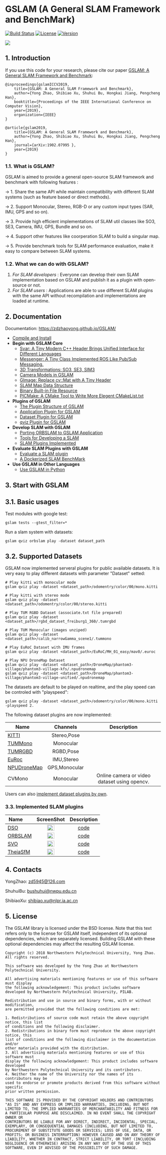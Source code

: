 # GSLAM (A General SLAM Framework and BenchMark)

[![Build Status](https://travis-ci.org/zdzhaoyong/GSLAM.svg?branch=master)](https://travis-ci.org/zdzhaoyong/GSLAM)
[![License](https://img.shields.io/badge/license-BSD--2--Clause-blue.svg)](./LICENSE)
[![Version](https://img.shields.io/github/release/zdzhaoyong/GSLAM.svg)](https://github.com/zdzhaoyong/GSLAM/releases)



[![](https://github.com/zdzhaoyong/GSLAM/raw/resource/gslam_iccv_poster.png)](https://github.com/zdzhaoyong/GSLAM/raw/resource/gslam_iccv_poster.png)

## 1. Introduction

If you use this code for your research, please cite our paper <a href="https://arxiv.org/abs/1902.07995">GSLAM: A General SLAM Framework and Benchmark</a>:

```
@inproceedings{gslamICCV2019,
	title={GSLAM: A General SLAM Framework and Benchmark},
	author={Yong Zhao, Shibiao Xu, Shuhui Bu, Hongkai Jiang, Pengcheng Han},
	booktitle={Proceedings of the IEEE International Conference on Computer Vision},
	year={2019},
	organization={IEEE}
}
```

```
@article{gslam2019,
	title={GSLAM: A General SLAM Framework and Benchmark},
	author={Yong Zhao, Shibiao Xu, Shuhui Bu, Hongkai Jiang, Pengcheng Han},
	journal={arXiv:1902.07995 },
	year={2019}
}
```

### 1.1. What is GSLAM?
GSLAM is aimed to provide a general open-source SLAM framework and benchmark with following features :

-> 1. Share the same API while maintain compatibility with different SLAM systems (such as feature based or direct methods).

-> 2. Support Monocular, Stereo, RGB-D or any custom input types (SAR, IMU, GPS and so on).

-> 3. Provide high efficient implementations of SLAM util classes like SO3, SE3, Camera, IMU, GPS, Bundle and so on.

-> 4. Support other features like coorperation SLAM to build a singular map.

-> 5. Provide benchmark tools for SLAM performance evaluation, make it easy to compare between SLAM systems.

### 1.2. What we can do with GSLAM?
1. *For SLAM developers* : Everyone can develop their own SLAM implementation based on GSLAM and publish it as a plugin with open-source or not. 
2. *For SLAM users* : Applications are able to use different SLAM plugins with the same API without recompilation and implementations are loaded at runtime.

## 2. Documentation

Documentation: https://zdzhaoyong.github.io/GSLAM/

- [Compile and Install](https://zdzhaoyong.github.io/GSLAM/compile.html)
- **Begin with GSLAM Core**
  - [Svar: A Tiny Modern C++ Header Brings Unified Interface for Different Languages](https://zdzhaoyong.github.io/GSLAM/svar.html)
  - [Messenger: A Tiny Class Implemented ROS Like Pub/Sub Messaging.](https://zdzhaoyong.github.io/GSLAM/messenger.html)
  - [3D Transformations: SO3, SE3, SIM3](https://zdzhaoyong.github.io/GSLAM/transform.html)
  - [Camera Models in GSLAM](https://zdzhaoyong.github.io/GSLAM/camera.html)
  - [GImage: Replace cv::Mat with A Tiny Header](https://zdzhaoyong.github.io/GSLAM/gimage.html)
  - [SLAM Map Data Structure](https://zdzhaoyong.github.io/GSLAM/map.html)
  - [Binary Built-in File Resource](https://zdzhaoyong.github.io/GSLAM/resource.html)
  - [PICMake: A CMake Tool to Write More Elegent CMakeList.txt](https://zdzhaoyong.github.io/GSLAM/picmake.html)
- **Plugins of GSLAM**
  - [The Plugin Structure of GSLAM](https://zdzhaoyong.github.io/GSLAM/registry.html)
  - [Application Plugin for GSLAM](https://zdzhaoyong.github.io/GSLAM/application.html)
  - [Dataset Plugin for GSLAM](https://zdzhaoyong.github.io/GSLAM/dataset.html)
  - [qviz Plugin for GSLAM](https://zdzhaoyong.github.io/GSLAM/qviz.html)
- **Develop SLAM with GSLAM**
  - [Porting ORBSLAM to GSLAM Application](https://zdzhaoyong.github.io/GSLAM/orbslam.html)
  - [Tools for Developing a SLAM](https://zdzhaoyong.github.io/GSLAM/tools.html)
  - [SLAM Plugins Implemented](https://zdzhaoyong.github.io/GSLAM/slams.html)
- **Evaluate SLAM Plugins with GSLAM**
  - [Evaluate a SLAM plugin](https://zdzhaoyong.github.io/GSLAM/evaluate.html)
  - [A Dockerized SLAM BenchMark](https://zdzhaoyong.github.io/GSLAM/docker.html)
- **Use GSLAM in Other Languages**
  - [Use GSLAM in Python](https://zdzhaoyong.github.io/GSLAM/python.html)

## 3. Start with GSLAM

## 3.1. Basic usages

Test modules with google test:

```
gslam tests --gtest_filter=*
```

Run a slam system with datasets:

```
gslam qviz orbslam play -dataset dataset_path
```

## 3.2. Supported Datasets

GSLAM now implemented serveral plugins for public available datasets. It is very easy to play different datasets with parameter "Dataset" setted:

```
# Play kitti with monocular mode
gslam qviz play -dataset <dataset_path>/odomentry/color/00/mono.kitti

# Play kitti with stereo mode
gslam qviz play -dataset <dataset_path>/odomentry/color/00/stereo.kitti

# Play TUM RGBD Dataset (associate.txt file prepared)
gslam qviz play -dataset <dataset_path>/rgbd_dataset_freiburg1_360/.tumrgbd

# Play TUM Monocular (images unziped)
gslam qviz play -dataset <dataset_path>/calib_narrowGamma_scene1/.tummono

# Play EuRoC Dataset with IMU frames
gslam qviz play -dataset <dataset_path>/EuRoC/MH_01_easy/mav0/.euroc

# Play NPU DroneMap Dataset
gslam qviz play -dataset <dataset_path>/DroneMap/phantom3-village/phantom3-village-kfs/.npudronemap
gslam qviz play -dataset <dataset_path>/DroneMap/phantom3-village/phantom3-village-unified/.npudronemap
```

The datasets are default to be played on realtime, and the play speed can be controled with "playspeed":

```
gslam qviz play -dataset <dataset_path>/odomentry/color/00/mono.kitti -playspeed 2.
```

The following dataset plugins are now implemented:

| Name    |    Channels        |   Description    |
| ------- |:------------------:|:-------------:|
| [KITTI](http://www.cvlibs.net/datasets/kitti/)   | Stereo,Pose        |               |
| [TUMMono](https://vision.in.tum.de/data/datasets/mono-dataset) | Monocular          | |
| [TUMRGBD](https://vision.in.tum.de/data/datasets/rgbd-dataset) | RGBD,Pose          ||
| [EuRoc](https://projects.asl.ethz.ch/datasets/doku.php?id=kmavvisualinertialdatasets)   | IMU,Stereo         ||
| [NPUDroneMap](http://zhaoyong.adv-ci.com/downloads/npu-dronemap-dataset/)| GPS,Monocular   ||
| CVMono | Monocular           | Online camera or video dataset using opencv.|

Users can also [implement dataset plugins by own](./doc/md/dataset.md).

### 3.3. Implemented SLAM plugins
| Name        |  ScreenShot  | Description  |
| ------- |:------:|:-------------:|
| [DSO](https://github.com/JakobEngel/dso)     |  <img src="./doc/images/gslam_dso.gif" width = "50%" /> | [code](https://github.com/pi-gslam/GSLAM-DSO) |
| [ORBSLAM](https://github.com/raulmur/ORB_SLAM) |  <img src="./doc/images/gslam_orbslam.gif" width = "50%" />| [code](https://github.com/pi-gslam/GSLAM-ORBSLAM) |
| [SVO](https://github.com/uzh-rpg/rpg_svo) |  <img src="./doc/images/gslam_svo.gif" width = "50%" />| [code](https://github.com/pi-gslam/GSLAM-SVO) |
| [TheiaSfM](http://www.theia-sfm.org/) |  <img src="./doc/images/gslam_theiaSfM.png" width = "50%" />| [code](https://github.com/zdzhaoyong/GSLAM-TheiaSfM) |



## 4. Contacts

YongZhao: zd5945@126.com

ShuhuiBu: bushuhui@nwpu.edu.cn

ShibiaoXu: shibiao.xu@nlpr.ia.ac.cn

## 5. License

The GSLAM library is licensed under the BSD license. Note that this text refers only to the license for GSLAM itself, independent of its optional dependencies, which are separately licensed. Building GSLAM with these optional dependencies may affect the resulting GSLAM license.

```
Copyright (c) 2018 Northwestern Polytechnical University, Yong Zhao. All rights reserved.

This software was developed by the Yong Zhao at Northwestern Polytechnical University.

All advertising materials mentioning features or use of this software must display
the following acknowledgement: This product includes software developed by Northwestern Polytechnical University, PILAB.

Redistribution and use in source and binary forms, with or without modification,
are permitted provided that the following conditions are met:

1. Redistributions of source code must retain the above copyright notice, this list
of conditions and the following disclaimer.
2. Redistributions in binary form must reproduce the above copyright notice, this
list of conditions and the following disclaimer in the documentation and/or
other materials provided with the distribution.
3. All advertising materials mentioning features or use of this software must
display the following acknowledgement: This product includes software developed
by Northwestern Polytechnical University and its contributors.
4. Neither the name of the University nor the names of its contributors may be
used to endorse or promote products derived from this software without specific
prior written permission.

THIS SOFTWARE IS PROVIDED BY THE COPYRIGHT HOLDERS AND CONTRIBUTORS
"AS IS" AND ANY EXPRESS OR IMPLIED WARRANTIES, INCLUDING, BUT NOT
LIMITED TO, THE IMPLIED WARRANTIES OF MERCHANTABILITY AND FITNESS FOR
A PARTICULAR PURPOSE ARE DISCLAIMED. IN NO EVENT SHALL THE COPYRIGHT OWNER OR
CONTRIBUTORS BE LIABLE FOR ANY DIRECT, INDIRECT, INCIDENTAL, SPECIAL,
EXEMPLARY, OR CONSEQUENTIAL DAMAGES (INCLUDING, BUT NOT LIMITED TO,
PROCUREMENT OF SUBSTITUTE GOODS OR SERVICES; LOSS OF USE, DATA, OR
PROFITS; OR BUSINESS INTERRUPTION) HOWEVER CAUSED AND ON ANY THEORY OF
LIABILITY, WHETHER IN CONTRACT, STRICT LIABILITY, OR TORT (INCLUDING
NEGLIGENCE OR OTHERWISE) ARISING IN ANY WAY OUT OF THE USE OF THIS
SOFTWARE, EVEN IF ADVISED OF THE POSSIBILITY OF SUCH DAMAGE.
```

